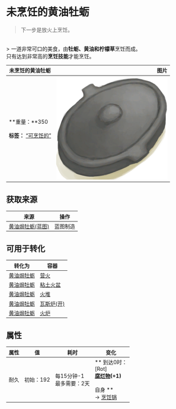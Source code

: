 # 未烹饪的黄油牡蛎  
> 下一步是放火上烹饪。  
<br>  
> 一道非常可口的美食，由<b>牡蛎、黄油和柠檬草</b>烹饪而成。<br>只有达到非常高的<b>烹饪技能</b>才能烹饪。  
  
  未烹饪的黄油牡蛎  |   图片   
 ----  |  ----:   
 **重量：**350<br><br>**标签：**	[“可烹饪的”](tag_Cookable.md)  |  <img decoding="async" src="Sprite/CookingPotClosed.png" href="a.md" style="max-width:300px;max-height:300px;">   
  
## 获取来源  
来源  |  操作  
----  |  ----  
[黄油焗牡蛎(蓝图)](Bp_ButterBakedOysters.md)  |  蓝图制造  
## 可用于转化  
转化为  |  容器  
----  |  ----  
[黄油焗牡蛎](ButterBakedOystersCooked.md)  |  [营火](Campfire.md)  
[黄油焗牡蛎](ButterBakedOystersCooked.md)  |  [粘土火盆](ClayFirePit.md)  
[黄油焗牡蛎](ButterBakedOystersCooked.md)  |  [火堆](Fire.md)  
[黄油焗牡蛎](ButterBakedOystersCooked.md)  |  [瓦斯炉(开)](GasCookerOn.md)  
[黄油焗牡蛎](ButterBakedOystersCooked.md)  |  [火炉](Stove.md)  
## 属性   
属性  |  值  |  耗时  |  变化  
----  |  ----  |  ----  |  ----  
耐久  |  初始：192  |  每15分钟-1<br>最多需要：2天  |  ** 到达0时： **<br>** [Rot] **<br>  [腐烂物](RottenRemains.md)(+1)<br><br>** 自身 **<br>→ [烹饪锅](CookingPot.md)  


<script>document.title="未烹饪的黄油牡蛎 - 卡牌生存百科 Card Survival Wiki";</script>